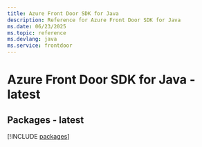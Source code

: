 ```yaml
---
title: Azure Front Door SDK for Java
description: Reference for Azure Front Door SDK for Java
ms.date: 06/23/2025
ms.topic: reference
ms.devlang: java
ms.service: frontdoor
---
```

# Azure Front Door SDK for Java - latest
## Packages - latest
[!INCLUDE [packages](front-door-index.md)]